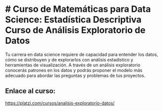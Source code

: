 # # Curso de Matemáticas para Data Science: Estadística Descriptiva  Curso de Análisis Exploratorio de Datos


Tu carrera en data science requiere de capacidad para entender los datos, cómo se distribuyen y de explorarlos con análisis estadístico y herramientas de visualización. A través de un análisis exploratorio conocerás patrones en los datos y podrás proponer el modelo más adecuado para abordar las preguntas y problemas de tus proyectos.


## Enlace al curso:  

https://platzi.com/cursos/analisis-exploratorio-datos/